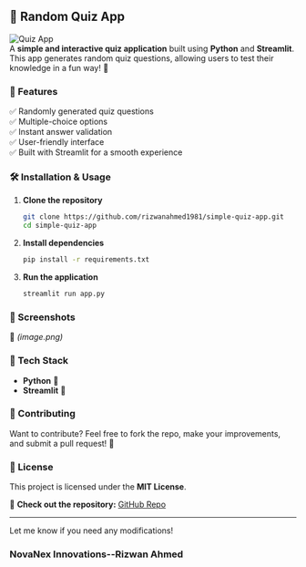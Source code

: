 

## 🎯 Random Quiz App  

![Quiz App](https://img.shields.io/badge/Built%20With-Python%20%7C%20Streamlit-blue)  
A **simple and interactive quiz application** built using **Python** and **Streamlit**. This app generates random quiz questions, allowing users to test their knowledge in a fun way! 🚀  

### 🌟 Features  
✅ Randomly generated quiz questions  
✅ Multiple-choice options  
✅ Instant answer validation  
✅ User-friendly interface  
✅ Built with Streamlit for a smooth experience  

### 🛠️ Installation & Usage  
1. **Clone the repository**  
   ```sh
   git clone https://github.com/rizwanahmed1981/simple-quiz-app.git
   cd simple-quiz-app
   ```  
2. **Install dependencies**  
   ```sh
   pip install -r requirements.txt
   ```  
3. **Run the application**  
   ```sh
   streamlit run app.py
   ```  

### 📸 Screenshots  
🚀 *(image.png)*  

### 📌 Tech Stack  
- **Python** 🐍  
- **Streamlit** 🌟  

### 📢 Contributing  
Want to contribute? Feel free to fork the repo, make your improvements, and submit a pull request! 🚀  

### 📜 License  
This project is licensed under the **MIT License**.  

🔗 **Check out the repository:** [GitHub Repo](https://github.com/rizwanahmed1981/simple-quiz-app)  

---

Let me know if you need any modifications! 

### NovaNex Innovations--Rizwan Ahmed